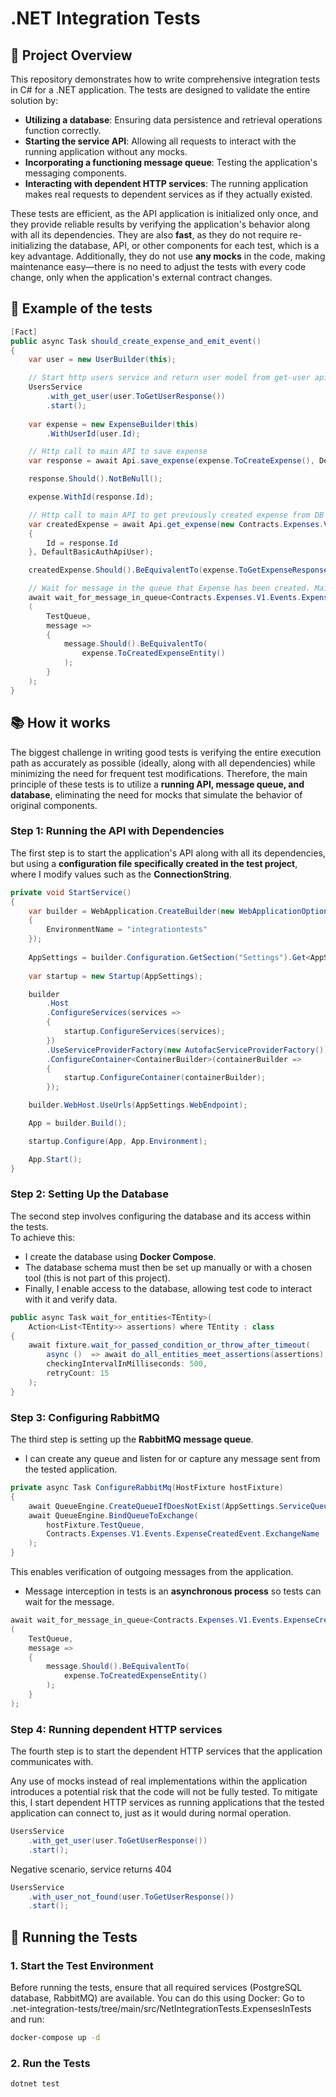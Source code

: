 # .NET Integration Tests

## 📌 Project Overview
This repository demonstrates how to write comprehensive integration tests in C# for a .NET application. The tests are designed to validate the entire solution by:

- **Utilizing a database**: Ensuring data persistence and retrieval operations function correctly.
- **Starting the service API**: Allowing all requests to interact with the running application without any mocks.
- **Incorporating a functioning message queue**: Testing the application's messaging components.
- **Interacting with dependent HTTP services**: The running application makes real requests to dependent services as if they actually existed.

These tests are efficient, as the API application is initialized only once, and they provide reliable results by verifying the application's behavior along with all its dependencies. They are also **fast**, as they do not require re-initializing the database, API, or other components for each test, which is a key advantage. Additionally, they do not use **any mocks** in the code, making maintenance easy—there is no need to adjust the tests with every code change, only when the application's external contract changes.

## 🚀 Example of the tests

```csharp
[Fact]
public async Task should_create_expense_and_emit_event()
{
    var user = new UserBuilder(this);

    // Start http users service and return user model from get-user api method
    UsersService
        .with_get_user(user.ToGetUserResponse())
        .start();
    
    var expense = new ExpenseBuilder(this)
        .WithUserId(user.Id);

    // Http call to main API to save expense
    var response = await Api.save_expense(expense.ToCreateExpense(), DefaultBasicAuthApiUser);

    response.Should().NotBeNull();

    expense.WithId(response.Id);

    // Http call to main API to get previously created expense from DB
    var createdExpense = await Api.get_expense(new Contracts.Expenses.V1.Get.Request()
    {
        Id = response.Id
    }, DefaultBasicAuthApiUser);

    createdExpense.Should().BeEquivalentTo(expense.ToGetExpenseResponse(response.Id));

    // Wait for message in the queue that Expense has been created. Main API application emits the event after user creation in DB
    await wait_for_message_in_queue<Contracts.Expenses.V1.Events.ExpenseCreatedEvent>
    (
        TestQueue, 
        message =>
        {
            message.Should().BeEquivalentTo(
                expense.ToCreatedExpenseEntity()
            );
        }
    );
}
```

## 📚 How it works

The biggest challenge in writing good tests is verifying the entire execution path as accurately as possible (ideally, along with all dependencies) while minimizing the need for frequent test modifications. Therefore, the main principle of these tests is to utilize a **running API, message queue, and database**, eliminating the need for mocks that simulate the behavior of original components.  

### **Step 1: Running the API with Dependencies**  
The first step is to start the application's API along with all its dependencies, but using a **configuration file specifically created in the test project**, where I modify values such as the **ConnectionString**.  
```csharp
private void StartService()
{
    var builder = WebApplication.CreateBuilder(new WebApplicationOptions()
    {
        EnvironmentName = "integrationtests"
    });
    
    AppSettings = builder.Configuration.GetSection("Settings").Get<AppSettings>();
    
    var startup = new Startup(AppSettings);

    builder
        .Host
        .ConfigureServices(services =>
        {
            startup.ConfigureServices(services);
        })
        .UseServiceProviderFactory(new AutofacServiceProviderFactory())
        .ConfigureContainer<ContainerBuilder>(containerBuilder =>
        {
            startup.ConfigureContainer(containerBuilder);
        });

    builder.WebHost.UseUrls(AppSettings.WebEndpoint);

    App = builder.Build();

    startup.Configure(App, App.Environment);

    App.Start();
}
```

### **Step 2: Setting Up the Database**  
The second step involves configuring the database and its access within the tests.  
To achieve this:  
- I create the database using **Docker Compose**.  
- The database schema must then be set up manually or with a chosen tool (this is not part of this project).  
- Finally, I enable access to the database, allowing test code to interact with it and verify data.  
```csharp
public async Task wait_for_entities<TEntity>(
    Action<List<TEntity>> assertions) where TEntity : class
{
    await fixture.wait_for_passed_condition_or_throw_after_timeout(
        async ()  => await do_all_entities_meet_assertions(assertions),
        checkingIntervalInMilliseconds: 500,
        retryCount: 15
    );
}
```

### **Step 3: Configuring RabbitMQ**  
The third step is setting up the **RabbitMQ message queue**.  
- I can create any queue and listen for or capture any message sent from the tested application.
```csharp
private async Task ConfigureRabbitMq(HostFixture hostFixture)
{
    await QueueEngine.CreateQueueIfDoesNotExist(AppSettings.ServiceQueueName);
    await QueueEngine.BindQueueToExchange(
        hostFixture.TestQueue,
        Contracts.Expenses.V1.Events.ExpenseCreatedEvent.ExchangeName
    );
}
```
This enables verification of outgoing messages from the application.  

- Message interception in tests is an **asynchronous process** so tests can wait for the message.

```csharp
await wait_for_message_in_queue<Contracts.Expenses.V1.Events.ExpenseCreatedEvent>
(
    TestQueue, 
    message =>
    {
        message.Should().BeEquivalentTo(
            expense.ToCreatedExpenseEntity()
        );
    }
);
```

### **Step 4: Running dependent HTTP services**  
The fourth step is to start the dependent HTTP services that the application communicates with.

Any use of mocks instead of real implementations within the application introduces a potential risk that the code will not be fully tested. To mitigate this, I start dependent HTTP services as running applications that the tested application can connect to, just as it would during normal operation.

```csharp
UsersService
    .with_get_user(user.ToGetUserResponse())
    .start();
```

Negative scenario, service returns 404
```csharp
UsersService
    .with_user_not_found(user.ToGetUserResponse())
    .start();
```

## 🚀 Running the Tests
### 1. Start the Test Environment
Before running the tests, ensure that all required services (PostgreSQL database, RabbitMQ) are available. You can do this using Docker:
Go to .net-integration-tests/tree/main/src/NetIntegrationTests.ExpensesInTests and run:
```sh
docker-compose up -d
```

### 2. Run the Tests
```sh
dotnet test
```

